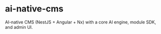 # ai-native-cms
AI-native CMS (NestJS + Angular + Nx) with a core AI engine, module SDK, and admin UI.
